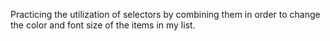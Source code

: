 Practicing the utilization of selectors by combining them in order to change the color and font size of the items in my list.
